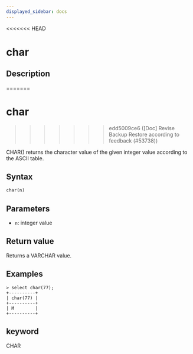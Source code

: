 ```yaml
---
displayed_sidebar: docs
---
```


<<<<<<< HEAD
# char

## Description
=======
# char 


>>>>>>> edd5009ce6 ([Doc] Revise Backup Restore according to feedback (#53738))

CHAR() returns the character value of the given integer value according to the ASCII table.

## Syntax

```Haskell
char(n)
```

## Parameters

- `n`: integer value

## Return value

Returns a VARCHAR value.

## Examples

```Plain Text
> select char(77);
+----------+
| char(77) |
+----------+
| M        |
+----------+
```

## keyword

CHAR
